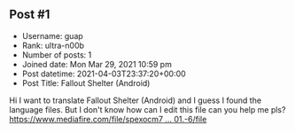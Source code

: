 ## Post #1
- Username: guap
- Rank: ultra-n00b
- Number of posts: 1
- Joined date: Mon Mar 29, 2021 10:59 pm
- Post datetime: 2021-04-03T23:37:20+00:00
- Post Title: Fallout Shelter (Android)

Hi I want to translate Fallout Shelter (Android) and I guess I found the language files. But I don't know how can I edit this file can you help me pls?
[https://www.mediafire.com/file/spexocm7 ... 01.-6/file](https://www.mediafire.com/file/spexocm7g7xoq7q/res_00001.-6/file)
